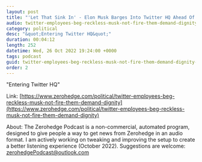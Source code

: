 ```yaml
---
layout: post
title: "'Let That Sink In' - Elon Musk Barges Into Twitter HQ Ahead Of Deal Close"
audio: twitter-employees-beg-reckless-musk-not-fire-them-demand-dignity-2
category: political
desc: "&quot;Entering Twitter HQ&quot;"
duration: 00:04:12
length: 252
datetime: Wed, 26 Oct 2022 19:24:00 +0000
tags: podcast
guid: twitter-employees-beg-reckless-musk-not-fire-them-demand-dignity-0
order: 2
---
```

&quot;Entering Twitter HQ&quot;

Link: [https://www.zerohedge.com/political/twitter-employees-beg-reckless-musk-not-fire-them-demand-dignity](https://www.zerohedge.com/political/twitter-employees-beg-reckless-musk-not-fire-them-demand-dignity)

About: The Zerohedge Podcast is a non-commercial, automated program, designed to give people a way to get news from Zerohedge in an audio format.  I am actively working on tweaking and improving the setup to create a better listening experience (October 2022).  Suggestions are welcome: [zerohedgePodcast@outlook.com](mailto:zerohedgePodcast@outlook.com)